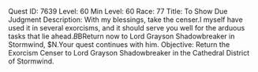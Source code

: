 Quest ID: 7639
Level: 60
Min Level: 60
Race: 77
Title: To Show Due Judgment
Description: With my blessings, take the censer.I myself have used it in several exorcisms, and it should serve you well for the arduous tasks that lie ahead.$B$BReturn now to Lord Grayson Shadowbreaker in Stormwind, $N.Your quest continues with him.
Objective: Return the Exorcism Censer to Lord Grayson Shadowbreaker in the Cathedral District of Stormwind.
